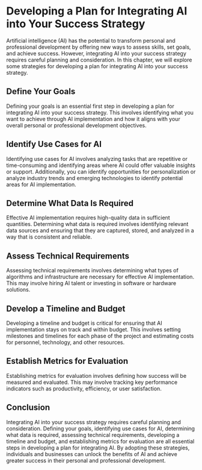 Developing a Plan for Integrating AI into Your Success Strategy
=========================================================================================================

Artificial intelligence (AI) has the potential to transform personal and professional development by offering new ways to assess skills, set goals, and achieve success. However, integrating AI into your success strategy requires careful planning and consideration. In this chapter, we will explore some strategies for developing a plan for integrating AI into your success strategy.

Define Your Goals
-----------------

Defining your goals is an essential first step in developing a plan for integrating AI into your success strategy. This involves identifying what you want to achieve through AI implementation and how it aligns with your overall personal or professional development objectives.

Identify Use Cases for AI
-------------------------

Identifying use cases for AI involves analyzing tasks that are repetitive or time-consuming and identifying areas where AI could offer valuable insights or support. Additionally, you can identify opportunities for personalization or analyze industry trends and emerging technologies to identify potential areas for AI implementation.

Determine What Data Is Required
-------------------------------

Effective AI implementation requires high-quality data in sufficient quantities. Determining what data is required involves identifying relevant data sources and ensuring that they are captured, stored, and analyzed in a way that is consistent and reliable.

Assess Technical Requirements
-----------------------------

Assessing technical requirements involves determining what types of algorithms and infrastructure are necessary for effective AI implementation. This may involve hiring AI talent or investing in software or hardware solutions.

Develop a Timeline and Budget
-----------------------------

Developing a timeline and budget is critical for ensuring that AI implementation stays on track and within budget. This involves setting milestones and timelines for each phase of the project and estimating costs for personnel, technology, and other resources.

Establish Metrics for Evaluation
--------------------------------

Establishing metrics for evaluation involves defining how success will be measured and evaluated. This may involve tracking key performance indicators such as productivity, efficiency, or user satisfaction.

Conclusion
----------

Integrating AI into your success strategy requires careful planning and consideration. Defining your goals, identifying use cases for AI, determining what data is required, assessing technical requirements, developing a timeline and budget, and establishing metrics for evaluation are all essential steps in developing a plan for integrating AI. By adopting these strategies, individuals and businesses can unlock the benefits of AI and achieve greater success in their personal and professional development.
